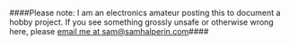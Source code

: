####Please note: I am an electronics amateur posting this to document a hobby project.  If you see something grossly unsafe or otherwise wrong here, please <a href="mailto:sam@samhalperin.com">email me at sam@samhalperin.com</a>####